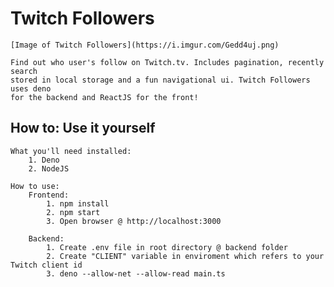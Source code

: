 # Twitch Followers

    [Image of Twitch Followers](https://i.imgur.com/Gedd4uj.png)

    Find out who user's follow on Twitch.tv. Includes pagination, recently search
    stored in local storage and a fun navigational ui. Twitch Followers uses deno
    for the backend and ReactJS for the front!

## How to: Use it yourself

    What you'll need installed:
        1. Deno
        2. NodeJS

    How to use:
        Frontend:
            1. npm install
            2. npm start
            3. Open browser @ http://localhost:3000

        Backend:
            1. Create .env file in root directory @ backend folder
            2. Create "CLIENT" variable in enviroment which refers to your Twitch client id
            3. deno --allow-net --allow-read main.ts
